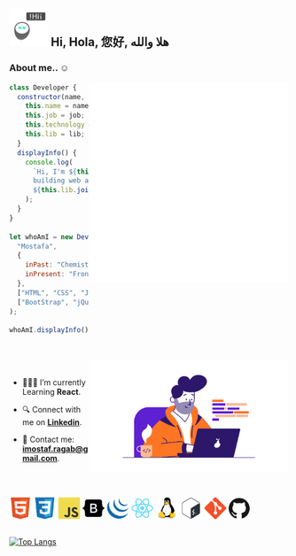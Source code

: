 ## <img alt="welcome" src="./assets/hi-by-robot.gif" width="70px"/> Hi, Hola, 您好, هلا والله

### About me.. ☺️

<img align="right" alt="thinking" src="./assets/thinking-man-with-question-mark.gif" width="360px"/>

```javascript
class Developer {
  constructor(name, job, technology, lib) {
    this.name = name;
    this.job = job;
    this.technology = technology;
    this.lib = lib;
  }
  displayInfo() {
    console.log(
      `Hi, I'm ${this.name}, a ${this.job.inPresent} 
      building web apps with ${this.technology.join(", ")}, 
      ${this.lib.join(", ")}.`
    );
  }
}

let whoAmI = new Developer(
  "Mostafa",
  {
    inPast: "Chemist",
    inPresent: "Front-End Developer",
  },
  ["HTML", "CSS", "JavaScript"],
  ["BootStrap", "jQuery", "React"]
);

whoAmI.displayInfo();
```

##

<br>

<img align="right" alt="GIF" src="./assets/freelance-developer-working-on-laptop.gif" width="360px"/>

<br>

- 🧑🏻‍💻 I’m currently Learning **React**.

- 🔍 Connect with me on [**Linkedin**](https://www.linkedin.com/in/imostafarh/).

- 📨 Contact me: **imostaf.ragab@gmail.com**.

<br>
<br>

<p align="left">
  <img src="https://raw.githubusercontent.com/devicons/devicon/master/icons/html5/html5-original.svg" alt="html5" width="40" height="40"/>
  <img src="https://raw.githubusercontent.com/devicons/devicon/master/icons/css3/css3-original.svg" alt="css3" width="40" height="40"/>
  <img src="https://raw.githubusercontent.com/devicons/devicon/master/icons/javascript/javascript-original.svg" alt="javascript" width="40" height="40"/>
  <img src="https://raw.githubusercontent.com/devicons/devicon/master/icons/bootstrap/bootstrap-plain.svg" alt="bootstrap" width="40" height="40"/>
  <img src="https://raw.githubusercontent.com/devicons/devicon/master/icons/jquery/jquery-original.svg" alt="jquery" width="40" height="40"/>
  <img src="https://raw.githubusercontent.com/devicons/devicon/master/icons/react/react-original.svg" alt="react" width="40" height="40"/>
    <img src="https://raw.githubusercontent.com/devicons/devicon/master/icons/linux/linux-original.svg" alt="linux" width="40" height="40"/>
    <img src="https://raw.githubusercontent.com/devicons/devicon/master/icons/bash/bash-original.svg" alt="command-line" width="40" height="40"/>
  <img src="https://raw.githubusercontent.com/devicons/devicon/master/icons/git/git-original.svg" alt="git" width="40" height="40"/>
  <img src="https://raw.githubusercontent.com/devicons/devicon/master/icons/github/github-original.svg" alt="github" width="40" height="40"/>
</p>

##

[![Top Langs](https://github-readme-stats.vercel.app/api/top-langs/?username=IMostafaR&layout=compact)](https://github.com/anuraghazra/github-readme-stats)
